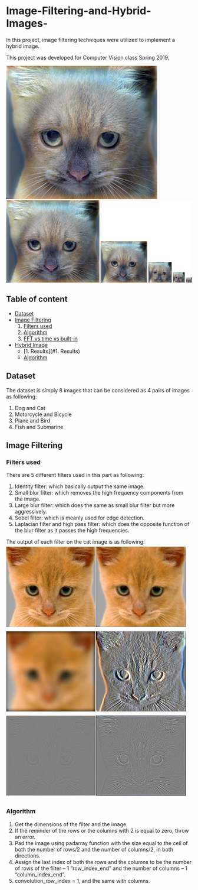 # Image-Filtering-and-Hybrid-Images-
In this project, image filtering techniques were utilized to implement a hybrid image.

This project was developed for Computer Vision class Spring 2019.

![](https://github.com/ahmedwael19/Image-Filtering-and-Hybrid-Images-/blob/master/hybrid_image.jpg)
![](https://github.com/ahmedwael19/Image-Filtering-and-Hybrid-Images-/blob/master/hybrid_image_scales.jpg)

## Table of content
- [Dataset](#Dataset)
- [Image Filtering](#Image-Filtering)
  1. [Filters used](#Filters-used)
  2. [Algorithm](#Finding-Donors-for-Charity)
  3. [FFT vs time vs built-in](#FFT-vs-time-vs-built-in)
- [Hybrid Image](#Mini-Projects)
    - [1. Results](#1. Results)
    - [Algorithm](#Algorithm)

## Dataset
The dataset is simply 8 images that can be considered as 4 pairs of images as following:
1. Dog and Cat
2. Motorcycle and Bicycle
3. Plane and Bird
4. Fish and Submarine

## Image Filtering

### Filters used
There are 5 different filters used in this part as following:
1. Identity filter: which basically output the same image.
2. Small blur filter: which removes the high frequency components from the image.
3. Large blur filter: which does the same as small blur filter but more aggressively.
4. Sobel filter: which is meanly used for edge detection.
5. Laplacian filter and high pass filter: which does the opposite function of the blur
filter as it passes the high frequencies.

The output of each filter on the cat image is as following:
![](https://github.com/ahmedwael19/Image-Filtering-and-Hybrid-Images-/blob/master/21.JPG)

### Algorithm

1. Get the dimensions of the filter and the image.
2. If the reminder of the rows or the columns with 2 is equal to zero, throw an error.
3. Pad the image using padarray function with the size equal to the ceil of both the
number of rows/2 and the number of columns/2, in both directions.
4. Assign the last index of both the rows and the columns to be the number of rows of
the filter – 1 “row_index_end” and the number of columns – 1 “column_index_end”.
5. convolution_row_index = 1, and the same with columns.
